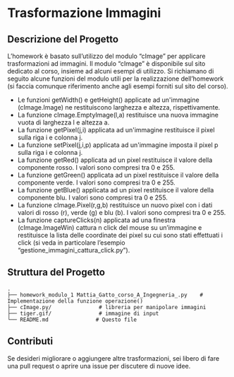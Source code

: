 # Trasformazione Immagini

## Descrizione del Progetto

L’homework è basato sull’utilizzo del modulo “cImage” per applicare trasformazioni ad immagini. Il modulo “cImage” è disponibile sul sito dedicato al corso, insieme ad alcuni esempi di utilizzo. Si richiamano di seguito alcune funzioni del modulo utili per la realizzazione dell’homework (si faccia comunque riferimento anche agli esempi forniti sul sito del corso).
- Le funzioni getWidth() e getHeight() applicate ad un'immagine (cImage.Image) ne restituiscono larghezza e altezza, rispettivamente.
- La funzione cImage.EmptyImage(l,a) restituisce una nuova immagine vuota di larghezza l e altezza a.
- La funzione getPixel(j,i) applicata ad un'immagine restituisce il pixel sulla riga i e colonna j.
- La funzione setPixel(j,i,p) applicata ad un'immagine imposta il pixel p sulla riga i e colonna j.
- La funzione getRed() applicata ad un pixel restituisce il valore della componente rosso. I valori sono compresi tra 0 e 255.
- La funzione getGreen() applicata ad un pixel restituisce il valore della componente verde. I valori sono compresi tra 0 e 255.
- La funzione getBlue() applicata ad un pixel restituisce il valore della componente blu. I valori sono compresi tra 0 e 255.
- La funzione cImage.Pixel(r,g,b) restituisce un nuovo pixel con i dati valori di rosso (r), verde (g) e blu (b). I valori sono compresi tra 0 e 255.
- La funzione captureClicks(n) applicata ad una finestra (cImage.ImageWin) cattura n click del mouse su un’immagine e restituisce la lista delle coordinate dei pixel su cui sono stati effettuati i click (si veda in particolare l’esempio “gestione_immagini_cattura_click.py”).

## Struttura del Progetto

```
.
├── homework_modulo_1 Mattia_Gatto_corso_A_Ingegneria_.py    # Implementazione della funzione operazione()
├── cImage.py/               # libreria per manipolare immagini
├── tiger.gif/               # immagine di input
└── README.md               # Questo file
```



## Contributi

Se desideri migliorare o aggiungere altre trasformazioni, sei libero di fare una pull request o aprire una issue per discutere di nuove idee.
